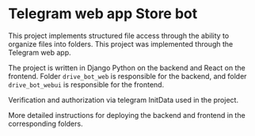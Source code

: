 # Telegram web app Store bot

This project implements structured file access through the ability to organize files into folders. This project was implemented through the Telegram web app.

The project is written in Django Python on the backend and React on the frontend. Folder `drive_bot_web` is responsible for the backend, and folder `drive_bot_webui` is responsible for the frontend.

Verification and authorization via telegram InitData used in the project.


More detailed instructions for deploying the backend and frontend in the corresponding folders.
 
